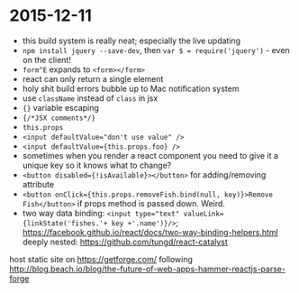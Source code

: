 # 2015-12-11

* this build system is really neat; especially the live updating
* `npm install jquery --save-dev`, then `var $ = require('jquery')` - even on the client!
* `form^E` expands to `<form></form>`
* react can only return a single element
* holy shit build errors bubble up to Mac notification system
* use `className` instead of `class` in jsx
* `{}` variable escaping
* `{/*JSX comments*/}`
* `this.props`
* `<input defaultValue="don't use value" />`
* `<input defaultValue={this.props.foo} />`
* sometimes when you render a react component you need to give it a unique key so it knows what to change?
* `<button disabled={!isAvailable}></button>` for adding/removing attribute
* `<button onClick={this.props.removeFish.bind(null, key)}>Remove Fish</button>` if props method is passed down. Weird.
* two way data binding: `<input type="text" valueLink={linkState('fishes.'+ key +'.name')}/>`; https://facebook.github.io/react/docs/two-way-binding-helpers.html deeply nested: https://github.com/tungd/react-catalyst


host static site on https://getforge.com/ following http://blog.beach.io/blog/the-future-of-web-apps-hammer-reactjs-parse-forge

